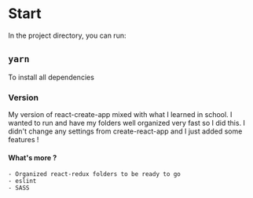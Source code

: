 # Start

In the project directory, you can run:

## `yarn`

To install all dependencies

### Version

My version of react-create-app mixed with what I learned in school. I wanted to run and have my folders well organized very fast so I did this. I didn't change any settings from create-react-app and I just added some features !

#### What's more ?

    - Organized react-redux folders to be ready to go
    - eslint
    - SASS
